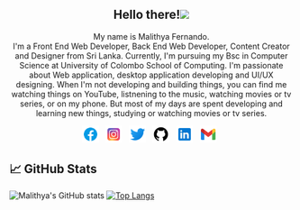 <h2 align="center">Hello there!<img src="https://raw.githubusercontent.com/MartinHeinz/MartinHeinz/master/wave.gif" width="30px"></h2>
<p align="center">My name is Malithya Fernando.<br>I'm a Front End Web Developer, Back End Web Developer, Content Creator and Designer from Sri Lanka.
Currently, I'm pursuing my Bsc in Computer Science at University of Colombo School of Computing.
I'm passionate about Web application, desktop application developing and UI/UX designing.
When I'm not developing and building things, you can find me watching things on YouTube, listnening to the music, watching movies or tv series, or on my phone. But most of my days are spent developing and learning new things, studying or watching movies or tv series.</p>

<p align="center">
<a href="https://www.facebook.com/malithya.fernando.7"><img height="30" src="https://github.com/MalithyaFernando/MalithyaFernando/blob/main/images/icons8-facebook-48.png"></a>&nbsp;&nbsp;
<a href="https://www.instagram.com/__malithi_batithi__/"><img height="30" src="https://github.com/MalithyaFernando/MalithyaFernando/blob/main/images/icons8-instagram-48.png"></a>&nbsp;&nbsp;
<a href="https://twitter.com/Malithi_girl"><img height="30" src="https://github.com/MalithyaFernando/MalithyaFernando/blob/main/images/icons8-twitter-48.png"></a>&nbsp;&nbsp;
<a href="https://github.com/MalithyaFernando"><img height="30" src="https://github.com/MalithyaFernando/MalithyaFernando/blob/main/images/icons8-github-48.png"></a>&nbsp;&nbsp;
<a href="https://www.linkedin.com/in/malithya-fernando-a3388a4b/"><img height="30" src="https://github.com/MalithyaFernando/MalithyaFernando/blob/main/images/icons8-linkedin-48.png"></a>&nbsp;&nbsp;
<a href="mailto:malithyafernando@gmail.com"><img height="30" src="https://github.com/MalithyaFernando/MalithyaFernando/blob/main/images/icons8-gmail-48.png"></a>&nbsp;&nbsp;
</p>

## &#x1f4c8; GitHub Stats
![Malithya's GitHub stats](https://github-readme-stats.vercel.app/api?username=MalithyaFernando&show_icons=true&theme=buefy&hide=contribs)
[![Top Langs](https://github-readme-stats.vercel.app/api/top-langs/?username=MalithyaFernando&layout=compact&theme=buefy)](https://github.com/anuraghazra/github-readme-stats)
